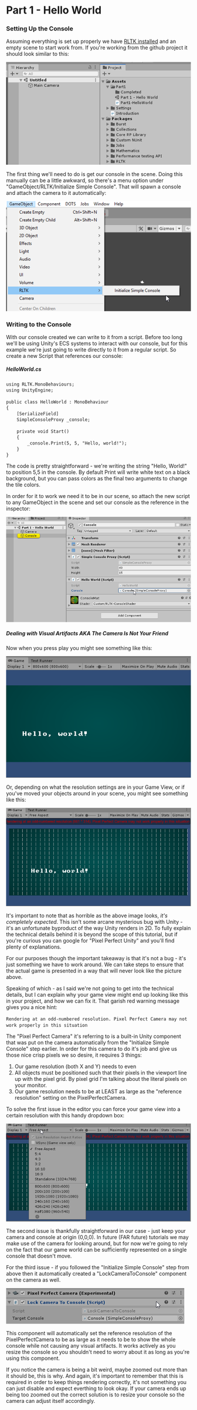 # Part 1 - Hello World

### Setting Up the Console

Assuming everything is set up properly we have 
[RLTK installed](https://github.com/sarkahn/rltk_unity#how-to-get-it) and
an empty scene to start work from. If you're working from the github project
it should look similar to this:

![](images~/project.png)

The first thing we'll need to do is get our console in the scene. Doing 
this manually can be a little awkward, so there's a menu option under 
"GameObject/RLTK/Initialize Simple Console". That will spawn a console 
and attach the camera to it automatically:

![](images~/createmenu.png)

### Writing to the Console

With our console created we can write to it from a script. Before too 
long we'll be using Unity's ECS systems to interact with our console, 
but for this example we're just going to write directly to it from a 
regular script. So create a new Script that references our console:

##### HelloWorld.cs
```
using RLTK.MonoBehaviours;
using UnityEngine;

public class HelloWorld : MonoBehaviour
{
    [SerializeField]
    SimpleConsoleProxy _console;

    private void Start()
    {
        _console.Print(5, 5, "Hello, world!");
    }
}

```

The code is pretty straightforward - we're writing the string 
"Hello, World!" to position 5,5 in the console. By default
Print will write white text on a black background, but you
can pass colors as the final two arguments to change the tile colors.

In order for it to work we need it to be in our scene, so attach the new 
script to any GameObject in the scene and set our console
as the reference in the inspector:

![](images~/consoleinspector.png)

##### Dealing with Visual Artifacts AKA The Camera Is Not Your Friend

Now when you press play you might see something like this:

![](images~/goodres.png)

Or, depending on what the resolution settings are in your Game View, or if you've
moved your objects around in your scene, you might see something like this:

![](images~/badres.png)

It's important to note that as horrible as the above image looks, 
*it's completely expected*. This isn't some arcane mysterious bug with
Unity - it's an unfortunate byproduct of the way Unity renders in 2D. To
fully explain the technical details behind it is beyond the scope of this 
tutorial, but if you're curious you can google for "Pixel Perfect Unity" 
and you'll find plenty of explanations.

For our purposes though the important takeaway is that it's not 
a bug - it's just something we have to work around. We can take steps to
ensure that the actual game is presented in a way that will never
look like the picture above.

Speaking of which - as I said we're not going to get into the technical 
details, but I can explain why your game view might end up looking like 
this in your project, and how we can fix it. That garish red warning 
message gives you a nice hint:

`Rendering at an odd-numbered resolution. Pixel Perfect Camera may not work properly in this situation`

The "Pixel Perfect Camera" it's referring to is a built-in Unity component
that was put on the camera automatically from the "Initialize Simple Console"
step earlier. In order for this camera to do it's job and give us those nice
crisp pixels we so desire, it requires 3 things:
1. Our game resolution (both X and Y) needs to even
2. All objects must be positioned such that their pixels in the viewport line up with the pixel grid. By pixel grid I'm talking about the literal pixels on your monitor.
3. Our game resolution needs to be at LEAST as large as the "reference resolution" setting on the PixelPerfectCamera.

To solve the first issue in the editor you can force your game view 
into a certain resolution with this handy dropdown box:

![](images~/resdropdown.png)

The second issue is thankfully straightforward in our case - just keep your 
camera and console at origin (0,0,0). In future (FAR future) tutorials we may
make use of the camera for looking around, but for now we're going to rely
on the fact that our game world can be sufficiently represented on a single
console that doesn't move. 

For the third issue - if you followed the "Initialize Simple Console"
step from above then it automatically created a "LockCameraToConsole" component 
on the camera as well. 

![](images~/locktocamera.png)

This component will automatically set the reference resolution of 
the PixelPerfectCamera to be as large as it needs to be to show the whole 
console while not causing any visual artifacts. It works actively as you 
resize the console so you shouldn't need to worry about it as long as you're
using this component.

If you notice the camera is being a bit weird, maybe zoomed out more than it
should be, this is why. And again, it's important to remember that this is 
required in order to keep things rendering correctly, it's not something you 
can just disable and expect everthing to look okay. If your camera ends up
being too zoomed out the correct solution is to resize your console so
the camera can adjust itself accordingly.
